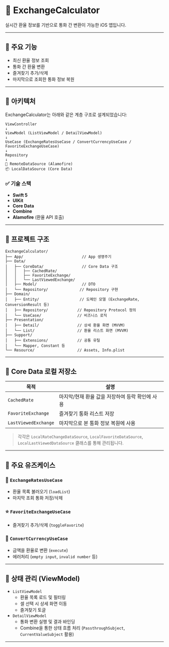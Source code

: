 # 💱 ExchangeCalculator

실시간 환율 정보를 기반으로 통화 간 변환이 가능한 iOS 앱입니다.  



---

## 📲 주요 기능

- 최신 환율 정보 조회
- 통화 간 환율 변환
- 즐겨찾기 추가/삭제
- 마지막으로 조회한 통화 정보 복원

---

## 🧭 아키텍처

ExchangeCalculator는 아래와 같은 계층 구조로 설계되었습니다:
```
ViewController
↓
ViewModel (ListViewModel / DetailViewModel)
↓
UseCase (ExchangeRatesUseCase / ConvertCurrencyUseCase / FavoriteExchangeUseCase)
↓
Repository
↓
📡 RemoteDataSource (Alamofire)
📦 LocalDataSource (Core Data)
```

### ✅ 기술 스택
- **Swift 5**
- **UIKit**
- **Core Data**
- **Combine**
- **Alamofire** (환율 API 호출)

---

## 📁 프로젝트 구조
```
ExchangeCalculator/
├── App/                          // App 생명주기
├── Data/
│   ├── CoreData/                 // Core Data 구조
│   │   ├── CachedRate/
│   │   ├── FavoriteExchange/
│   │   └── LastViewedExchange/
│   ├── Model/                    // DTO
│   └── Repository/              // Repository 구현
├── Domain/
│   ├── Entity/                  // 도메인 모델 (ExchangeRate, ConversionResult 등)
│   ├── Repository/             // Repository Protocol 정의
│   └── UseCase/                // 비즈니스 로직
├── Presentation/
│   ├── Detail/                 // 상세 환율 화면 (MVVM)
│   └── List/                   // 환율 리스트 화면 (MVVM)
├── Support/
│   ├── Extensions/             // 공통 유틸
│   └── Mapper, Constant 등
└── Resource/                   // Assets, Info.plist
```
---

## 💾 Core Data 로컬 저장소

| 목적                    | 설명 |
|-------------------------|------|
| `CachedRate`            | 마지막/현재 환율 값을 저장하여 등락 확인에 사용 |
| `FavoriteExchange`      | 즐겨찾기 통화 리스트 저장 |
| `LastViewedExchange`    | 마지막으로 본 통화 정보 복원에 사용 |

> 각각은 `LocalRateChangeDataSource`, `LocalFavoriteDataSource`, `LocalLastViewedDataSource` 클래스를 통해 관리됩니다.

---

## 🧩 주요 유즈케이스

### 🔁 `ExchangeRatesUseCase`
- 환율 목록 불러오기 (`loadList`)
- 마지막 조회 통화 저장/삭제

### ⭐️ `FavoriteExchangeUseCase`
- 즐겨찾기 추가/삭제 (`toggleFavorite`)

### 💱 `ConvertCurrencyUseCase`
- 금액을 환율로 변환 (`execute`)
- 에러처리 (`empty input`, `invalid number` 등)

---

## 🧪 상태 관리 (ViewModel)

- `ListViewModel`
  - 환율 목록 로드 및 필터링
  - 셀 선택 시 상세 화면 이동
  - 즐겨찾기 토글
- `DetailViewModel`
  - 통화 변환 실행 및 결과 바인딩
  - Combine을 통한 상태 흐름 처리 (`PassthroughSubject`, `CurrentValueSubject` 활용)

---
